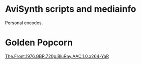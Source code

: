 # AviSynth scripts and mediainfo
Personal encodes.

# Golden Popcorn
[The.Front.1976.GBR.720p.BluRay.AAC.1.0.x264-YaR](https://github.com/stormstout01/AviSynth-scripts-and-mediainfo/tree/master/The.Front.1976.GBR.720p.BluRay.AAC.1.0.x264-YaR)
